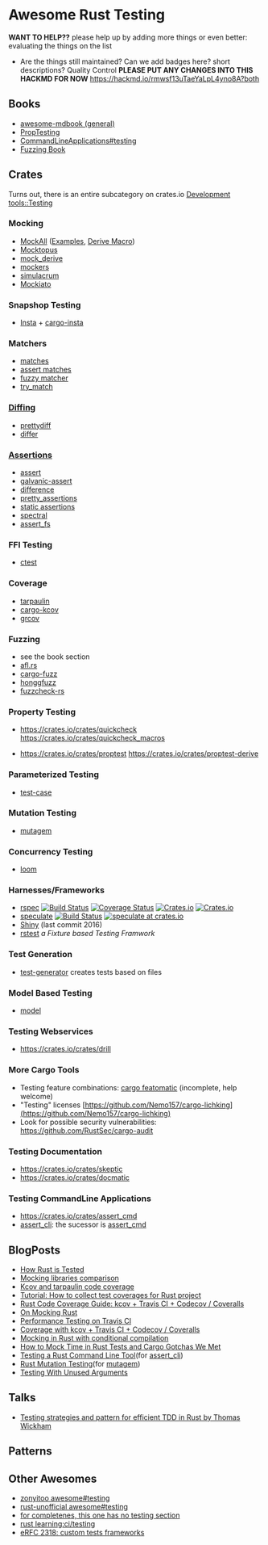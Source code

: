 # Awesome Rust Testing

**WANT TO HELP??** please help up by adding more things or even better: evaluating the things on the list
* Are the things still maintained? Can we add badges here? short descriptions? Quality Control
**PLEASE PUT ANY CHANGES INTO THIS HACKMD FOR NOW** https://hackmd.io/rmwsf13uTaeYaLpL4yno8A?both

## Books
* [awesome-mdbook (general)](https://github.com/softprops/awesome-mdbook) 
* [PropTesting](https://altsysrq.github.io/proptest-book/intro.html)
* [CommandLineApplications#testing](https://rust-lang-nursery.github.io/cli-wg/tutorial/testing.html)
* [Fuzzing Book](https://rust-fuzz.github.io/book/)
   
## Crates

Turns out, there is an entire subcategory on crates.io [Development tools::Testing](https://crates.io/categories/development-tools::testing)

### Mocking
* [MockAll](https://crates.io/crates/mockall) ([Examples](https://crates.io/crates/mockall_examples), [Derive Macro](https://crates.io/crates/mockall_derive))
* [Mocktopus](https://crates.io/crates/mocktopus)
* [mock_derive](https://crates.io/crates/mock_derive)
* [mockers](https://crates.io/crates/mockers)
* [simulacrum](https://crates.io/crates/simulacrum)
* [Mockiato](https://crates.io/crates/mockiato)

### Snapshop Testing

* [Insta](https://crates.io/crates/insta) + [cargo-insta](https://crates.io/crates/cargo-insta)

### Matchers

* [matches](https://crates.io/crates/matches)
* [assert matches](https://crates.io/crates/assert_matches)
* [fuzzy matcher](https://crates.io/crates/fuzzy-matcher)
* [try_match](https://crates.io/crates/try_match)

### [Diffing](https://crates.io/keywords/diff)
* [prettydiff](https://crates.io/crates/prettydiff)
* [differ](https://crates.io/crates/differ)

### [Assertions](https://crates.io/keywords/assert)
* [assert](https://crates.io/crates/assert)
* [galvanic-assert](https://crates.io/crates/galvanic-assert)
* [difference](https://crates.io/crates/difference)
* [pretty_assertions](https://crates.io/crates/pretty_assertions)
* [static assertions](https://crates.io/crates/static_assertions)
* [spectral](https://crates.io/crates/spectral)
* [assert_fs](https://crates.io/crates/assert_fs)

### FFI Testing
* [ctest](https://crates.io/crates/ctest)

### Coverage

* [tarpaulin](https://github.com/xd009642/tarpaulin)
* [cargo-kcov](https://crates.io/crates/cargo-kcov)
* [grcov](https://crates.io/crates/grcov)


### Fuzzing
* see the book section
* [afl.rs](https://github.com/rust-fuzz/afl.rs)
* [cargo-fuzz](https://crates.io/crates/cargo-fuzz)
* [honggfuzz](https://crates.io/crates/honggfuzz)
* [fuzzcheck-rs](https://github.com/loiclec/fuzzcheck-rs)

### Property Testing
* https://crates.io/crates/quickcheck https://crates.io/crates/quickcheck_macros

* https://crates.io/crates/proptest https://crates.io/crates/proptest-derive

### Parameterized Testing
* [test-case](https://crates.io/crates/test-case)

### Mutation Testing

* [mutagem](https://crates.io/crates/mutagen)

### Concurrency Testing

* [loom](https://github.com/tokio-rs/loom)

### Harnesses/Frameworks

* [rspec](https://crates.io/crates/rspec)  [![Build Status](https://travis-ci.org/rust-rspec/rspec.svg?branch=master)](https://travis-ci.org/rust-rspec/rspec) [![Coverage Status](https://coveralls.io/repos/github/rust-rspec/rspec/badge.svg)](https://coveralls.io/github/rust-rspec/rspec) [![Crates.io](https://img.shields.io/crates/v/rspec.svg?maxAge=2592000)](https://crates.io/crates/rspec) [![Crates.io](https://img.shields.io/crates/l/rspec.svg?maxAge=2592000)](https://github.com/rust-rspec/rspec/blob/master/LICENSE)
* [speculate](https://crates.io/crates/speculate) [![Build Status](https://travis-ci.org/utkarshkukreti/speculate.rs.svg?branch=master)](https://travis-ci.org/utkarshkukreti/speculate.rs) [![speculate at crates.io](https://img.shields.io/crates/v/speculate.svg)](https://crates.io/crates/speculate)
* [Shiny](https://github.com/farcaller/shiny) (last commit 2016)
* [rstest](https://github.com/la10736/rstest) *a Fixture based Testing Framwork*

### Test Generation

* [test-generator](https://crates.io/crates/test-generator) creates tests based on files

### Model Based Testing

* [model](https://crates.io/crates/model)

### Testing Webservices

* https://crates.io/crates/drill


### More Cargo Tools
* Testing feature combinations: [cargo featomatic](https://github.com/Nemo157/cargo-featomatic) (incomplete, help welcome)
* "Testing" licenses [https://github.com/Nemo157/cargo-lichking](https://github.com/Nemo157/cargo-lichking)
* Look for possible security vulnerabilities: https://github.com/RustSec/cargo-audit

### Testing Documentation
* https://crates.io/crates/skeptic
* https://crates.io/crates/docmatic

### Testing CommandLine Applications
* https://crates.io/crates/assert_cmd
* [assert_cli](https://crates.io/crates/assert_cli): the sucessor is [assert_cmd](https://crates.io/crates/assert_cmd)

## BlogPosts
* [How Rust is Tested](https://brson.github.io/2017/07/10/how-rust-is-tested)
* [Mocking libraries comparison](https://asomers.github.io/mock_shootout/)
* [Kcov and tarpaulin code coverage](https://blog.knoldus.com/bid-adieu-to-tarpaulin-html-reports-are-here-for-rust/)
* [Tutorial: How to collect test coverages for Rust project](https://users.rust-lang.org/t/tutorial-how-to-collect-test-coverages-for-rust-project/650/14)
* [Rust Code Coverage Guide: kcov + Travis CI + Codecov / Coveralls](https://sunjay.dev/2016/07/25/rust-code-coverage)
* [On Mocking Rust](https://tech.labs.oliverwyman.com/blog/2018/05/21/on-mocking-rust/)
* [Performance Testing on Travis CI](https://beachape.com/blog/2016/11/02/rust-performance-testing-on-travis-ci/)
* [Coverage with kcov + Travis CI + Codecov / Coveralls](https://sunjay.dev/2016/07/25/rust-code-coverage)
* [Mocking in Rust with conditional compilation](https://klau.si/blog/mocking-in-rust-with-conditional-compilation/)
* [How to Mock Time in Rust Tests and Cargo Gotchas We Met](https://blog.iany.me/2019/03/how-to-mock-time-in-rust-tests-and-cargo-gotchas-we-met/)
* [Testing a Rust Command Line Tool](https://mattgathu.github.io/testing-rust-cli-apps/)(for [assert_cli](https://crates.io/crates/assert_cli))
* [Rust Mutation Testing](https://llogiq.github.io/2016/03/24/mutest.html)(for [mutagem](https://crates.io/crates/mutagen))
* [Testing With Unused Arguments](https://llogiq.github.io/2015/08/17/test.html)

## Talks
* [Testing strategies and pattern for efficient TDD in Rust by Thomas Wickham](https://www.youtube.com/watch?v=U3F7uAOCjEo)

## Patterns

## Other Awesomes

* [zonyitoo awesome#testing](https://github.com/zonyitoo/awesome-rust#testing)
* [rust-unofficial awesome#testing](https://github.com/rust-unofficial/awesome-rust#testing)
* [for completenes, this one has no testing section](https://github.com/queenypingcap/awesome-rust)
* [rust learning:ci/testing](https://github.com/ctjhoa/rust-learning#ci--testing)
* [eRFC 2318: custom tests frameworks](https://github.com/rust-lang/rust/issues/50297)
